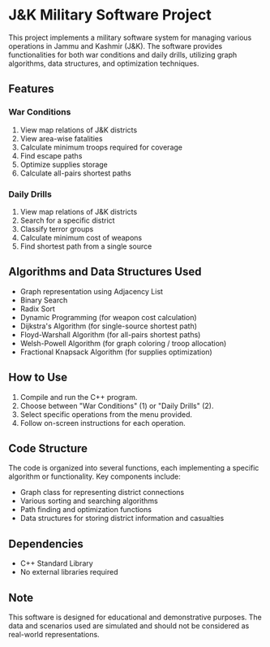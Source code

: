 # J&K Military Software Project

This project implements a military software system for managing various operations in Jammu and Kashmir (J&K). The software provides functionalities for both war conditions and daily drills, utilizing graph algorithms, data structures, and optimization techniques.

## Features

### War Conditions
1. View map relations of J&K districts
2. View area-wise fatalities
3. Calculate minimum troops required for coverage
4. Find escape paths
5. Optimize supplies storage
6. Calculate all-pairs shortest paths

### Daily Drills
1. View map relations of J&K districts
2. Search for a specific district
3. Classify terror groups
4. Calculate minimum cost of weapons
5. Find shortest path from a single source

## Algorithms and Data Structures Used

- Graph representation using Adjacency List
- Binary Search
- Radix Sort
- Dynamic Programming (for weapon cost calculation)
- Dijkstra's Algorithm (for single-source shortest path)
- Floyd-Warshall Algorithm (for all-pairs shortest paths)
- Welsh-Powell Algorithm (for graph coloring / troop allocation)
- Fractional Knapsack Algorithm (for supplies optimization)

## How to Use

1. Compile and run the C++ program.
2. Choose between "War Conditions" (1) or "Daily Drills" (2).
3. Select specific operations from the menu provided.
4. Follow on-screen instructions for each operation.

## Code Structure

The code is organized into several functions, each implementing a specific algorithm or functionality. Key components include:

- Graph class for representing district connections
- Various sorting and searching algorithms
- Path finding and optimization functions
- Data structures for storing district information and casualties

## Dependencies

- C++ Standard Library
- No external libraries required

## Note

This software is designed for educational and demonstrative purposes. The data and scenarios used are simulated and should not be considered as real-world representations.
